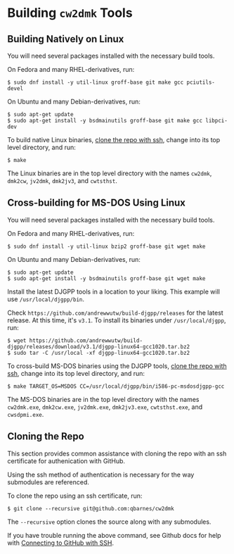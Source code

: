 # Building `cw2dmk` Tools

## Building Natively on Linux

You will need several packages installed with the necessary build tools.

On Fedora and many RHEL-derivatives, run:
```
$ sudo dnf install -y util-linux groff-base git make gcc pciutils-devel
```

On Ubuntu and many Debian-derivatives, run:
```
$ sudo apt-get update
$ sudo apt-get install -y bsdmainutils groff-base git make gcc libpci-dev
```

To build native Linux binaries,
[clone the repo with ssh](#cloning-the-repo),
change into its top level directory, and run:
```
$ make
```

The Linux binaries are in the top level directory with the names
`cw2dmk`, `dmk2cw`, `jv2dmk`, `dmk2jv3`, and `cwtsthst`.

## Cross-building for MS-DOS Using Linux

You will need several packages installed with the necessary build tools.

On Fedora and many RHEL-derivatives, run:
```
$ sudo dnf install -y util-linux bzip2 groff-base git wget make
```

On Ubuntu and many Debian-derivatives, run:
```
$ sudo apt-get update
$ sudo apt-get install -y bsdmainutils groff-base git wget make
```

Install the latest DJGPP tools in a location to your liking.  This
example will use `/usr/local/djgpp/bin`.

Check `https://github.com/andrewwutw/build-djgpp/releases` for the
latest release.  At this time, it's `v3.1`.  To install its binaries
under `/usr/local/djgpp`, run:
```
$ wget https://github.com/andrewwutw/build-djgpp/releases/download/v3.1/djgpp-linux64-gcc1020.tar.bz2
$ sudo tar -C /usr/local -xf djgpp-linux64-gcc1020.tar.bz2
```

To cross-build MS-DOS binaries using the DJGPP tools,
[clone the repo with ssh](#cloning-the-repo),
change into its top level directory, and run:
```
$ make TARGET_OS=MSDOS CC=/usr/local/djgpp/bin/i586-pc-msdosdjgpp-gcc
```

The MS-DOS binaries are in the top level directory with the names
`cw2dmk.exe`, `dmk2cw.exe`, `jv2dmk.exe`, `dmk2jv3.exe`, `cwtsthst.exe`,
and `cwsdpmi.exe`.

## Cloning the Repo

This section provides common assistance with cloning the repo with
an ssh certificate for authenication with GitHub.

Using the ssh method of authentication is necessary for the way
submodules are referenced.

To clone the repo using an ssh certificate, run:
```
$ git clone --recursive git@github.com:qbarnes/cw2dmk
```

The `--recursive` option clones the source along with any submodules.

If you have trouble running the above command, see Github docs for help with
[Connecting to GitHub with SSH](https://docs.github.com/en/authentication/connecting-to-github-with-ssh).
